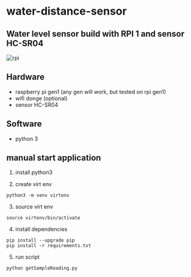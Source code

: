 # water-distance-sensor

## Water level sensor build with RPI 1 and sensor HC-SR04

![rpi](https://github.com/karcio/water-distance-sensor/blob/main/img/rpi.jpg)

## Hardware

- raspberry pi gen1 (any gen will work, but tested on rpi gen1)
- wifi donge (optional)
- sensor HC-SR04

## Software

- python 3

## manual start application
1. install python3

2. create virt env
```
python3 -m venv virtenv
```

3. source virt env
```
source virtenv/bin/activate
```

4. install dependencies
```
pip install --upgrade pip
pip install -r requirements.txt
```

5. run script
```
python getSampleReading.py
```
